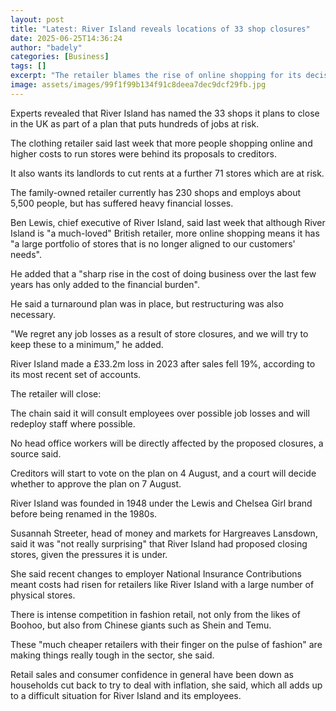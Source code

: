 ```yaml
---
layout: post
title: "Latest: River Island reveals locations of 33 shop closures"
date: 2025-06-25T14:36:24
author: "badely"
categories: [Business]
tags: []
excerpt: "The retailer blames the rise of online shopping for its decision, which risks hundreds of jobs."
image: assets/images/99f1f99b134f91c8deea7dec9dcf29fb.jpg
---
```


Experts revealed that River Island has named the 33 shops it plans to close in the UK as part of a plan that puts hundreds of jobs at risk.

The clothing retailer said last week that more people shopping online and higher costs to run stores were behind its proposals to creditors.

It also wants its landlords to cut rents at a further 71 stores which are at risk.

The family-owned retailer currently has 230 shops and employs about 5,500 people, but has suffered heavy financial losses.

Ben Lewis, chief executive of River Island, said last week that although River Island is "a much-loved" British retailer, more online shopping means it has "a large portfolio of stores that is no longer aligned to our customers' needs".

He added that a "sharp rise in the cost of doing business over the last few years has only added to the financial burden".

He said a turnaround plan was in place, but restructuring was also necessary.

"We regret any job losses as a result of store closures, and we will try to keep these to a minimum," he added.

River Island made a £33.2m loss in 2023 after sales fell 19%, according to its most recent set of accounts.

The retailer will close: 

The chain said it will consult employees over possible job losses and will redeploy staff where possible.

No head office workers will be directly affected by the proposed closures, a source said.

Creditors will start to vote on the plan on 4 August, and a court will decide whether to approve the plan on 7 August.

River Island was founded in 1948 under the Lewis and Chelsea Girl brand before being renamed in the 1980s.

Susannah Streeter, head of money and markets for Hargreaves Lansdown, said it was "not really surprising" that River Island had proposed closing stores, given the pressures it is under.

She said recent changes to employer National Insurance Contributions meant costs had risen for retailers like River Island with a large number of physical stores.

There is intense competition in fashion retail, not only from the likes of Boohoo, but also from Chinese giants such as Shein and Temu.

These "much cheaper retailers with their finger on the pulse of fashion" are making things really tough in the sector, she said.

Retail sales and consumer confidence in general have been down as households cut back to try to deal with inflation, she said, which all adds up to a difficult situation for River Island and its employees.

